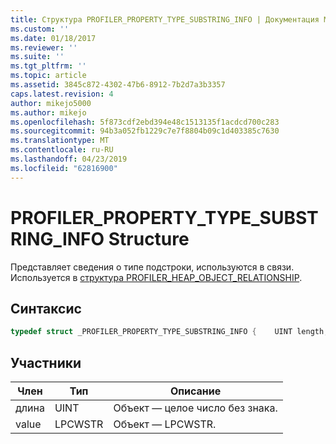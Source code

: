 ```yaml
---
title: Структура PROFILER_PROPERTY_TYPE_SUBSTRING_INFO | Документация Майкрософт
ms.custom: ''
ms.date: 01/18/2017
ms.reviewer: ''
ms.suite: ''
ms.tgt_pltfrm: ''
ms.topic: article
ms.assetid: 3845c872-4302-47b6-8912-7b2d7a3b3357
caps.latest.revision: 4
author: mikejo5000
ms.author: mikejo
ms.openlocfilehash: 5f873cdf2ebd394e48c1513135f1acdcd700c283
ms.sourcegitcommit: 94b3a052fb1229c7e7f8804b09c1d403385c7630
ms.translationtype: MT
ms.contentlocale: ru-RU
ms.lasthandoff: 04/23/2019
ms.locfileid: "62816900"
---
```

# <a name="profilerpropertytypesubstringinfo-structure"></a>PROFILER_PROPERTY_TYPE_SUBSTRING_INFO Structure
Представляет сведения о типе подстроки, используются в связи. Используется в [структура PROFILER_HEAP_OBJECT_RELATIONSHIP](../../winscript/reference/profiler-heap-object-relationship-structure.md).  
  
## <a name="syntax"></a>Синтаксис  
  
```cpp
typedef struct _PROFILER_PROPERTY_TYPE_SUBSTRING_INFO {    UINT length;    LPCWSTR value; } PROFILER_PROPERTY_TYPE_SUBSTRING_INFO;  
```  
  
## <a name="members"></a>Участники  
  
|Член|Тип|Описание|  
|------------|----------|-----------------|  
|длина|UINT|Объект — целое число без знака.|  
|value|LPCWSTR|Объект — LPCWSTR.|